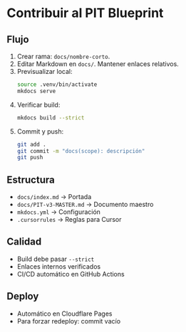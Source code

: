 # Contribuir al PIT Blueprint

## Flujo
1. Crear rama: `docs/nombre-corto`.
2. Editar Markdown en `docs/`. Mantener enlaces relativos.
3. Previsualizar local:
   ```bash
   source .venv/bin/activate
   mkdocs serve
   ```
4. Verificar build:
   ```bash
   mkdocs build --strict
   ```
5. Commit y push:
   ```bash
   git add .
   git commit -m "docs(scope): descripción"
   git push
   ```

## Estructura
- `docs/index.md` → Portada
- `docs/PIT-v3-MASTER.md` → Documento maestro
- `mkdocs.yml` → Configuración
- `.cursorrules` → Reglas para Cursor

## Calidad
- Build debe pasar `--strict`
- Enlaces internos verificados
- CI/CD automático en GitHub Actions

## Deploy
- Automático en Cloudflare Pages
- Para forzar redeploy: commit vacío
